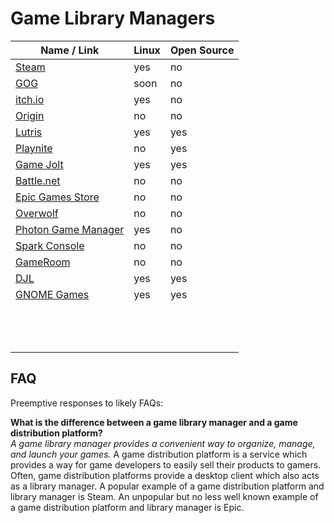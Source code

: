 # Game Library Managers
| Name / Link                                                   | Linux | Open Source |
| ------------------------------------------------------------- | ----- | ----------- |
| [Steam](https://store.steampowered.com/)                      | yes   | no          |
| [GOG](https://www.gog.com/)                                   | soon  | no          |
| [itch.io](https://itch.io/)                                   | yes   | no          |
| [Origin](https://www.origin.com/)                             | no    | no          |
| [Lutris](https://lutris.net/)                                 | yes   | yes         |
| [Playnite](https://playnite.link/)                            | no    | yes         |
| [Game Jolt](https://gamejolt.com/)                            | yes   | yes         |
| [Battle.net](https://www.blizzard.com/en-us/apps/battle.net/) | no    | no          |
| [Epic Games Store](https://www.epicgames.com/store/en-US/)    | no    | no          |
| [Overwolf](https://www.overwolf.com/)                         | no    | no          |
| [Photon Game Manager](https://photongamemanager.com/)         | yes   | no          |
| [Spark Console](https://www.sparkconsole.com/gamelauncher)    | no    | no          |
| [GameRoom](https://gameroom.me/)                              | no    | no          |
| [DJL](https://launchpad.net/djl)                              | yes   | yes         |
| [GNOME Games](https://wiki.gnome.org/Apps/Games/)             | yes   | yes         |
| []() |  |  |
| []() |  |  |
| []() |  |  |
| []() |  |  |
| []() |  |  |
| []() |  |  |
| []() |  |  |
| []() |  |  |
| []() |  |  |
| []() |  |  |
| []() |  |  |
| []() |  |  |
| []() |  |  |

## FAQ
Preemptive responses to likely FAQs:

**What is the difference between a game library manager and a game distribution platform?**  
*A game library manager provides a convenient way to organize, manage, and launch your games.* A game distribution platform is a service which provides a way for game developers to easily sell their products to gamers. Often, game distribution platforms provide a desktop client which also acts as a library manager. A popular example of a game distribution platform and library manager is Steam. An unpopular but no less well known example of a game distribution platform and library manager is Epic.
